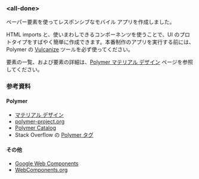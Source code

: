 ﻿### &lt;all-done>

ペーパー要素を使ってレスポンシブなモバイル アプリを作成しました。

HTML imports と、使いまわしできるコンポーネンツを使うことで、UI のプロトタイプをすばやく簡単に作成できます。本番制作のアプリを実行する前には、Polymer の [Vulcanize](https://github.com/polymer/vulcanize) ツールを必ず使ってください。

要素の一覧、および要素の詳細は、[Polymer マテリアル デザイン](http://www.polymer-project.org/docs/elements/material.html) ページを参照してください。

### 参考資料

#### Polymer

- [マテリアル デザイン](http://www.google.com/design/spec)
- [polymer-project.org](http://www.polymer-project.org)
- [Polymer Catalog](https://elements.polymer-project.org/)
- Stack Overflow の [Polymer タグ](http://stackoverflow.com/questions/tagged/polymer) 

#### その他

- [Google Web Components](https://googlewebcomponents.github.io/)
- [WebComponents.org](http://webcomponents.org/)
